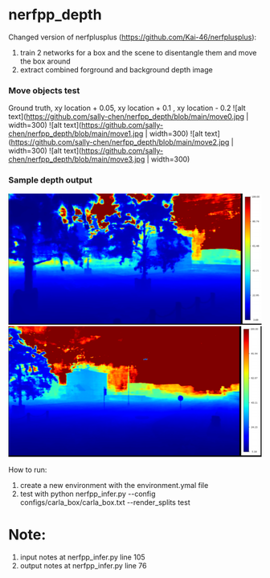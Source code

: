 # nerfpp_depth
Changed version of nerfplusplus (https://github.com/Kai-46/nerfplusplus):
1. train 2 networks for a box and the scene to disentangle them and move the box around 
2. extract combined forground and background depth image
### Move objects test 
Ground truth, xy location + 0.05, xy location + 0.1 , xy location - 0.2
![alt text](https://github.com/sally-chen/nerfpp_depth/blob/main/move0.jpg | width=300)
![alt text](https://github.com/sally-chen/nerfpp_depth/blob/main/move1.jpg | width=300)
![alt text](https://github.com/sally-chen/nerfpp_depth/blob/main/move2.jpg | width=300)
![alt text](https://github.com/sally-chen/nerfpp_depth/blob/main/move3.jpg | width=300)


### Sample depth output
![alt text](https://github.com/sally-chen/nerfpp_depth/blob/main/depth.png)
![alt text](https://github.com/sally-chen/nerfpp_depth/blob/main/depth2.png)



How to run:
1. create a new environment with the environment.ymal file 
2. test with 
python nerfpp_infer.py --config configs/carla_box/carla_box.txt --render_splits test


# Note:
1. input notes at nerfpp_infer.py line 105 
2. output notes at nerfpp_infer.py line 76
